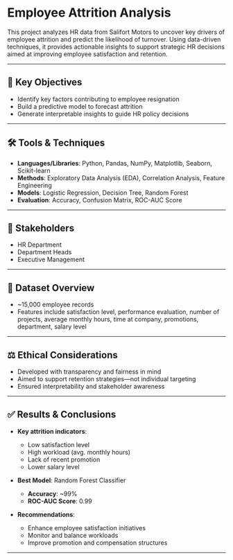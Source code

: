 #  Employee Attrition Analysis

This project analyzes HR data from Salifort Motors to uncover key drivers of employee attrition and predict the likelihood of turnover. Using data-driven techniques, it provides actionable insights to support strategic HR decisions aimed at improving employee satisfaction and retention.

---

## 📌 Key Objectives
- Identify key factors contributing to employee resignation  
- Build a predictive model to forecast attrition  
- Generate interpretable insights to guide HR policy decisions  

---

## 🛠️ Tools & Techniques
- **Languages/Libraries**: Python, Pandas, NumPy, Matplotlib, Seaborn, Scikit-learn  
- **Methods**: Exploratory Data Analysis (EDA), Correlation Analysis, Feature Engineering  
- **Models**: Logistic Regression, Decision Tree, Random Forest  
- **Evaluation**: Accuracy, Confusion Matrix, ROC-AUC Score  

---

## 👥 Stakeholders
- HR Department  
- Department Heads  
- Executive Management  

---

## 📁 Dataset Overview
- ~15,000 employee records  
- Features include satisfaction level, performance evaluation, number of projects, average monthly hours, time at company, promotions, department, salary level  

---

## ⚖️ Ethical Considerations
- Developed with transparency and fairness in mind  
- Aimed to support retention strategies—not individual targeting  
- Ensured interpretability and stakeholder awareness  

---

## ✅ Results & Conclusions
- **Key attrition indicators**:
  - Low satisfaction level
  - High workload (avg. monthly hours)
  - Lack of recent promotion
  - Lower salary level

- **Best Model**: Random Forest Classifier  
  - **Accuracy**: ~99%  
  - **ROC-AUC Score**: 0.99  

- **Recommendations**:
  - Enhance employee satisfaction initiatives  
  - Monitor and balance workloads  
  - Improve promotion and compensation structures  

---


